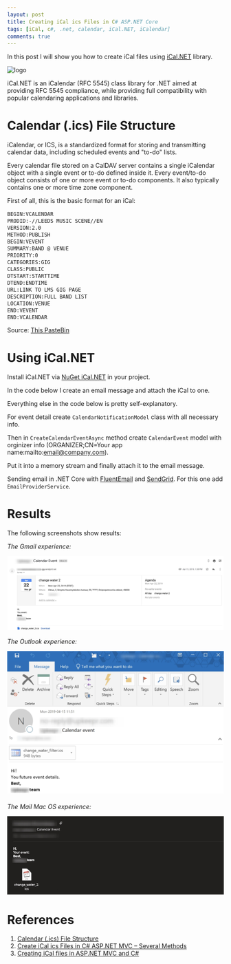 ```yaml
---
layout: post
title: Creating iCal ics Files in C# ASP.NET Core
tags: [iCal, c#, .net, calendar, iCal.NET, iCalendar]
comments: true
---
```


In this post I will show you how to create iCal files using [iCal.NET](https://github.com/rianjs/ical.net) library.

![logo](https://raw.githubusercontent.com/rianjs/ical.net/master/logo.png)

iCal.NET is an iCalendar (RFC 5545) class library for .NET aimed at providing RFC 5545 compliance, while providing full compatibility with popular calendaring applications and libraries.

# Calendar (.ics) File Structure

iCalendar, or ICS, is a standardized format for storing and transmitting calendar data, including scheduled events and "to-do" lists.

Every calendar file stored on a CalDAV server contains a single iCalendar object with a single event or to-do defined inside it. Every event/to-do object consists of one or more event or to-do components. It also typically contains one or more time zone component.

First of all, this is the basic format for an iCal:

```
BEGIN:VCALENDAR
PRODID:-//LEEDS MUSIC SCENE//EN
VERSION:2.0
METHOD:PUBLISH
BEGIN:VEVENT
SUMMARY:BAND @ VENUE
PRIORITY:0
CATEGORIES:GIG
CLASS:PUBLIC
DTSTART:STARTTIME
DTEND:ENDTIME
URL:LINK TO LMS GIG PAGE
DESCRIPTION:FULL BAND LIST
LOCATION:VENUE
END:VEVENT
END:VCALENDAR
```

Source: [This PasteBin](https://pastebin.com/QZ6enx2Z)


# Using iCal.NET

Install iCal.NET via [NuGet iCal.NET](https://www.nuget.org/packages/Ical.Net) in your project.

In the code below I create an email message and attach the iCal to one.

Everything else in the code below is pretty self-explanatory.

For event detail create `CalendarNotificationModel` class with all necessary info.

Then in `CreateCalendarEventAsync` method create `CalendarEvent` model with orginizer info (ORGANIZER;CN=Your app name:mailto:email@company.com).

Put it into a memory stream and finally attach it to the email message. 

Sending email in .NET Core with [FluentEmail](https://www.nuget.org/packages/FluentEmail.Core/) and [SendGrid](https://sendgrid.com/). For this one add `EmailProviderService`.

<script src="https://gist.github.com/Stayrony/1f885bddd7da88f414f6205a138516a6.js"></script>

# Results

The following screenshots show results:

*The Gmail experience:*

![screenshot](/images/iCal/Gmail.jpg "The Gmail experience")

*The Outlook experience:*

![screenshot](/images/iCal/Outlook.jpg "The Outlook experience")

*The Mail Mac OS experience:*

![screenshot](/images/iCal/MailMacOS.jpg "The Mail Mac OS experience")

# References
1. [Calendar (.ics) File Structure](https://www.webdavsystem.com/server/creating_caldav_carddav/calendar_ics_file_structure/)
2. [Create iCal ics Files in C# ASP.NET MVC – Several Methods](https://esausilva.com/2016/11/17/create-ical-ics-files-in-c-asp-net-mvc-several-methods/)
3. [Creating iCal files in ASP.NET MVC and C#](http://www.nodeomega.com/blog/2015/04/19/creating-ical-files-in-aspnet-mvc-and-c)
